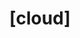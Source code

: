 ---
layout: post
title: "[cloud]"
discipline: Service Design
cover: cloud
nav: work
permalink: /work/cloud
---